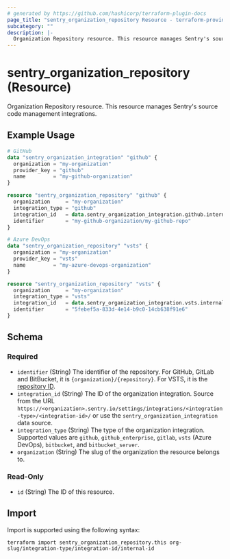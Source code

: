 ```yaml
---
# generated by https://github.com/hashicorp/terraform-plugin-docs
page_title: "sentry_organization_repository Resource - terraform-provider-sentry"
subcategory: ""
description: |-
  Organization Repository resource. This resource manages Sentry's source code management integrations.
---
```


# sentry_organization_repository (Resource)

Organization Repository resource. This resource manages Sentry's source code management integrations.

## Example Usage

```terraform
# GitHub
data "sentry_organization_integration" "github" {
  organization = "my-organization"
  provider_key = "github"
  name         = "my-github-organization"
}

resource "sentry_organization_repository" "github" {
  organization     = "my-organization"
  integration_type = "github"
  integration_id   = data.sentry_organization_integration.github.internal_id
  identifier       = "my-github-organization/my-github-repo"
}

# Azure DevOps
data "sentry_organization_repository" "vsts" {
  organization = "my-organization"
  provider_key = "vsts"
  name         = "my-azure-devops-organization"
}

resource "sentry_organization_repository" "vsts" {
  organization     = "my-organization"
  integration_type = "vsts"
  integration_id   = data.sentry_organization_integration.vsts.internal_id
  identifier       = "5febef5a-833d-4e14-b9c0-14cb638f91e6"
}
```

<!-- schema generated by tfplugindocs -->
## Schema

### Required

- `identifier` (String) The identifier of the repository. For GitHub, GitLab and BitBucket, it is `{organization}/{repository}`. For VSTS, it is the [repository ID](https://learn.microsoft.com/en-us/rest/api/azure/devops/git/repositories/get#get-a-repository-by-repositoryid).
- `integration_id` (String) The ID of the organization integration. Source from the URL `https://<organization>.sentry.io/settings/integrations/<integration-type>/<integration-id>/` or use the `sentry_organization_integration` data source.
- `integration_type` (String) The type of the organization integration. Supported values are `github`, `github_enterprise`, `gitlab`, `vsts` (Azure DevOps), `bitbucket`, and `bitbucket_server`.
- `organization` (String) The slug of the organization the resource belongs to.

### Read-Only

- `id` (String) The ID of this resource.

## Import

Import is supported using the following syntax:

```shell
terraform import sentry_organization_repository.this org-slug/integration-type/integration-id/internal-id
```
